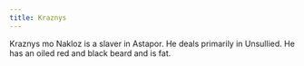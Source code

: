 ```yaml
---
title: Kraznys
---
```


Kraznys mo Nakloz is a slaver in Astapor. He deals primarily in Unsullied. He has an oiled red and black beard and is fat.


